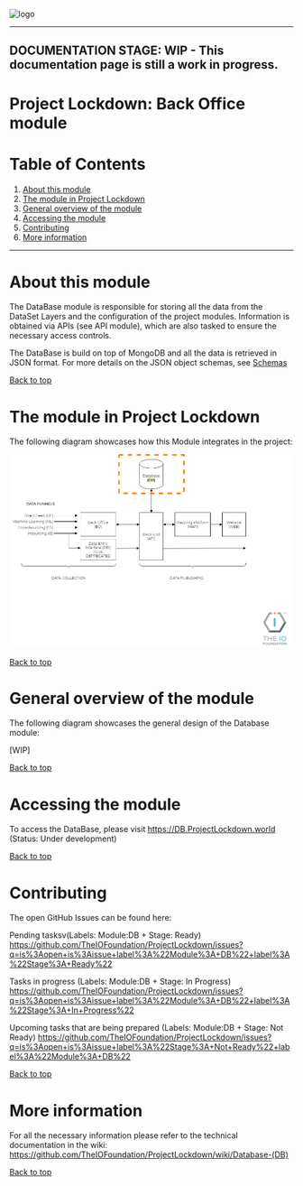 <a id="top"></a>
![logo](https://user-images.githubusercontent.com/9198668/85232285-68543380-b430-11ea-8353-1aafb79baf78.png)
***

## DOCUMENTATION STAGE: WIP - This documentation page is still a work in progress.

# Project Lockdown: Back Office module

# Table of Contents
1. [About this module](#about-this-module)
2. [The module in Project Lockdown](#the-module-in-project-lockdown)
3. [General overview of the module](#general-overview-of-the-module)
4. [Accessing the module](#accessing-the-module)
5. [Contributing](#contributing)
6. [More information](#more-information)


***
 
# About this module

The DataBase module is responsible for storing all the data from the DataSet Layers and the configuration of the project modules. Information is obtained via APIs (see API module), which are also tasked to ensure the necessary access controls.

The DataBase is build on top of MongoDB and all the data is retrieved in JSON format. For more details on the JSON object schemas, see [Schemas](https://github.com/TheIOFoundation/ProjectLockdown/wiki/Schemas)

<a href="#top">Back to top</a>

# The module in Project Lockdown
The following diagram showcases how this Module integrates in the project:

<img src="https://github.com/TheIOFoundation/ProjectLockdown/blob/master/Docs/Diagrams/%5BTIOF%20PLD%5D%20Docs%20%5BP%5D%20General%20Modules%20Diagram%20Focus%20DB%20ENG%20v1.0.png" alt="DB Module Diagram" title="DB Module Diagram"/>

<a href="#top">Back to top</a>

# General overview of the module
The following diagram showcases the general design of the Database module:

[WIP]

<a href="#top">Back to top</a>

# Accessing the module
To access the DataBase, please visit
https://DB.ProjectLockdown.world
(Status: Under development)

<a href="#top">Back to top</a>

# Contributing
The open GitHub Issues can be found here:

Pending tasksv(Labels: Module:DB + Stage: Ready)
https://github.com/TheIOFoundation/ProjectLockdown/issues?q=is%3Aopen+is%3Aissue+label%3A%22Module%3A+DB%22+label%3A%22Stage%3A+Ready%22

Tasks in progress (Labels: Module:DB + Stage: In Progress)
https://github.com/TheIOFoundation/ProjectLockdown/issues?q=is%3Aopen+is%3Aissue+label%3A%22Module%3A+DB%22+label%3A%22Stage%3A+In+Progress%22

Upcoming tasks that are being prepared (Labels: Module:DB + Stage: Not Ready)
https://github.com/TheIOFoundation/ProjectLockdown/issues?q=is%3Aopen+is%3Aissue+label%3A%22Stage%3A+Not+Ready%22+label%3A%22Module%3A+DB%22

<a href="#top">Back to top</a>

# More information
For all the necessary information please refer to the technical documentation in the wiki:
https://github.com/TheIOFoundation/ProjectLockdown/wiki/Database-(DB)

<a href="#top">Back to top</a>
